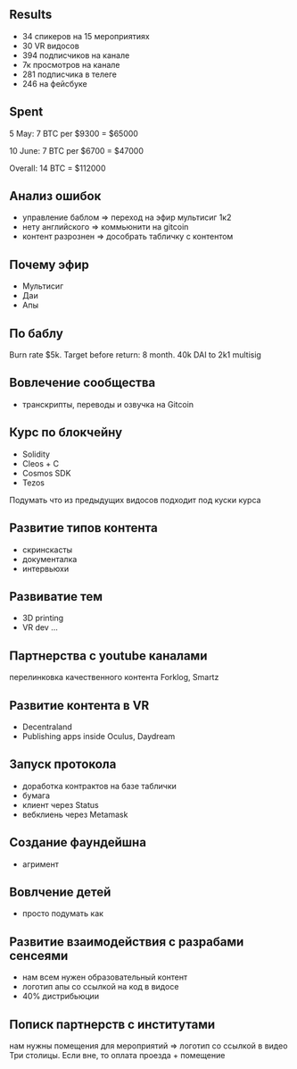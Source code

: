 ## Results
- 34 спикеров на 15 мероприятиях
- 30 VR видосов
- 394 подписчиков на канале
- 7к просмотров на канале
- 281 подписчика в телеге
- 246 на фейсбуке

## Spent
5 May: 7 BTC per $9300 = $65000

10 June: 7 BTC per $6700 = $47000

Overall: 14 BTC = $112000

## Анализ ошибок
- управление баблом => переход на эфир мультисиг 1к2
- нету английского => коммьюнити на gitcoin
- контент разрознен => дособрать табличку с контентом

## Почему эфир
- Мультисиг
- Даи
- Апы

## По баблу
Burn rate $5k. Target before return: 8 month. 40k DAI to 2k1 multisig

## Вовлечение сообщества
- транскрипты, переводы и озвучка на Gitcoin

## Курс по блокчейну
- Solidity
- Cleos + C
- Cosmos SDK
- Tezos

Подумать что из предыдущих видосов подходит под куски курса

## Развитие типов контента
- скринскасты
- документалка
- интервьюхи

## Развиватие тем
- 3D printing
- VR dev
...

## Партнерства с youtube каналами
перелинковка качественного контента Forklog, Smartz

## Развитие контента в VR
- Decentraland
- Publishing apps inside Oculus, Daydream

## Запуск протокола
- доработка контрактов на базе таблички
- бумага
- клиент через Status
- вебклиень через Metamask

## Создание фаундейшна
- агримент

## Вовлчение детей
- просто подумать как

## Развитие взаимодействия с разрабами сенсеями
- нам всем нужен образовательный контент
- логотип апы со ссылкой на код в видосе
- 40% дистрибьюции

## Пописк партнерств с институтами
нам нужны помещения для мероприятий => логотип со ссылкой в видео
Три столицы. Если вне, то оплата проезда + помещение
